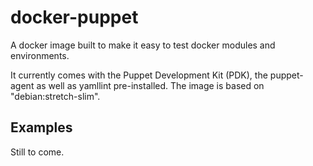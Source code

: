 # docker-puppet

A docker image built to make it easy to test docker modules and environments.

It currently comes with the Puppet Development Kit (PDK), the puppet-agent as well as yamllint pre-installed. The image is based on "debian:stretch-slim".

## Examples

Still to come.